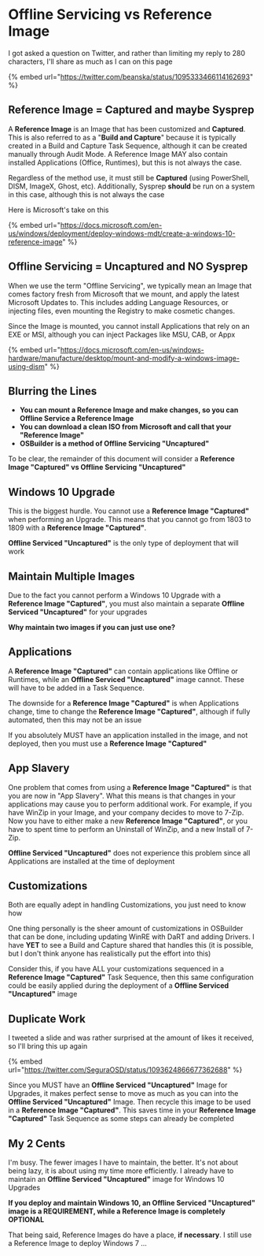 # Offline Servicing vs Reference Image

I got asked a question on Twitter, and rather than limiting my reply to 280 characters, I'll share as much as I can on this page

{% embed url="https://twitter.com/beanska/status/1095333466114162693" %}

## Reference Image = Captured and maybe Sysprep

A **Reference Image** is an Image that has been customized and **Captured**.  This is also referred to as a "**Build and Capture**" because it is typically created in a Build and Capture Task Sequence, although it can be created manually through Audit Mode.  A Reference Image MAY also contain installed Applications \(Office, Runtimes\), but this is not always the case.

Regardless of the method use, it must still be **Captured** \(using PowerShell, DISM, ImageX, Ghost, etc\).  Additionally, Sysprep **should** be run on a system in this case, although this is not always the case

Here is Microsoft's take on this

{% embed url="https://docs.microsoft.com/en-us/windows/deployment/deploy-windows-mdt/create-a-windows-10-reference-image" %}

## Offline Servicing = Uncaptured and NO Sysprep

When we use the term "Offline Servicing", we typically mean an Image that comes factory fresh from Microsoft that we mount, and apply the latest Microsoft Updates to.  This includes adding Language Resources, or injecting files, even mounting the Registry to make cosmetic changes.

Since the Image is mounted, you cannot install Applications that rely on an EXE or MSI, although you can inject Packages like MSU, CAB, or Appx

{% embed url="https://docs.microsoft.com/en-us/windows-hardware/manufacture/desktop/mount-and-modify-a-windows-image-using-dism" %}

## Blurring the Lines

* **You can mount a Reference Image and make changes, so you can Offline Service a Reference Image**
* **You can download a clean ISO from Microsoft and call that your "Reference Image"**
* **OSBuilder is a method of Offline Servicing "Uncaptured"**

To be clear, the remainder of this document will consider a **Reference Image "Captured" vs Offline Servicing "Uncaptured"**

## Windows 10 Upgrade

This is the biggest hurdle.  You cannot use a **Reference Image "Captured"** when performing an Upgrade.  This means that you cannot go from 1803 to 1809 with a **Reference Image "Captured"**.

**Offline Serviced "Uncaptured"** is the only type of deployment that will work

## Maintain Multiple Images

Due to the fact you cannot perform a Windows 10 Upgrade with a **Reference Image "Captured"**, you must also maintain a separate **Offline Serviced "Uncaptured"** for your upgrades

**Why maintain two images if you can just use one?**

## Applications

A **Reference Image "Captured"** can contain applications like Offline or Runtimes, while an **Offline Serviced "Uncaptured"** image cannot.  These will have to be added in a Task Sequence.

The downside for a **Reference Image "Captured"** is when Applications change, time to change the **Reference Image "Captured"**, although if fully automated, then this may not be an issue

If you absolutely MUST have an application installed in the image, and not deployed, then you must use a **Reference Image "Captured"**

## **App Slavery**

One problem that comes from using a **Reference Image "Captured"** is that you are now in "App Slavery".  What this means is that changes in your applications may cause you to perform additional work.  For example, if you have WinZip in your Image, and your company decides to move to 7-Zip.  Now you have to either make a new **Reference Image "Captured"**, or you have to spent time to perform an Uninstall of WinZip, and a new Install of 7-Zip.

**Offline Serviced "Uncaptured"** does not experience this problem since all Applications are installed at the time of deployment

## Customizations

Both are equally adept in handling Customizations, you just need to know how

One thing personally is the sheer amount of customizations in OSBuilder that can be done, including updating WinRE with DaRT and adding Drivers.  I have **YET** to see a Build and Capture shared that handles this \(it is possible, but I don't think anyone has realistically put the effort into this\)

Consider this, if you have ALL your customizations sequenced in a **Reference Image "Captured"** Task Sequence, then this same configuration could be easily applied during the deployment of a **Offline Serviced "Uncaptured"** image

## Duplicate Work

I tweeted a slide and was rather surprised at the amount of likes it received, so I'll bring this up again

{% embed url="https://twitter.com/SeguraOSD/status/1093624866677362688" %}

Since you MUST have an **Offline Serviced "Uncaptured"** Image for Upgrades, it makes perfect sense to move as much as you can into the **Offline Serviced "Uncaptured"** Image.  Then recycle this image to be used in a **Reference Image "Captured"**.  This saves time in your **Reference Image "Captured"** Task Sequence as some steps can already be completed

## My 2 Cents

I'm busy.  The fewer images I have to maintain, the better.  It's not about being lazy, it is about using my time more efficiently.  I already have to maintain an **Offline Serviced "Uncaptured"** image for Windows 10 Upgrades

**If you deploy and maintain Windows 10, an Offline Serviced "Uncaptured" image is a REQUIREMENT, while a Reference Image is completely OPTIONAL**

That being said, Reference Images do have a place, **if necessary**.  I still use a Reference Image to deploy Windows 7 ...

